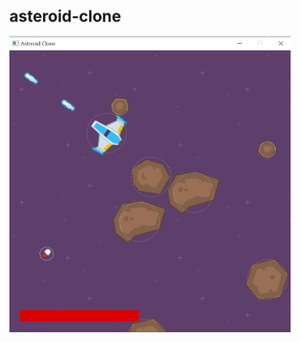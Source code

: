 # asteroid-clone

![](https://github.com/nivuckovic/asteroid-clone/blob/master/asteroid_clone_game.png)
